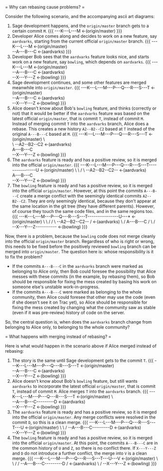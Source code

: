 = Why can rebasing cause problems? =

Consider the following scenario, and the accompanying ascii art diagrams:

 1. Sage development happens, and the `origin/master` branch gets to a certain commit `M`.
{{{
---K---L---M  <-(origin/master)
}}}
 1. Developer Alice comes along and decides to work on a new feature, say `aardvarks`, starting from the current official `origin/master` branch.
{{{
---K---L---M  <-(origin/master)
            \
             --A---B---C  <-(aardvarks)
}}}
 1. Developer Bob sees that the `aardvarks` feature looks nice, and starts work on a new feature, say `bowling`, which depends on `aardvarks`.
{{{
---K---L---M  <-(origin/master)
            \
             --A---B---C  <-(aardvarks)
                        \
                         --X---Y---Z  <-(bowling)
}}}
 1. Sage development continues, and some other features are merged meanwhile into `origin/master`.
{{{
---K---L---M---P---Q---R---S---T  <-(origin/master)
            \
             --A---B---C  <-(aardvarks)
                        \
                         --X---Y---Z  <-(bowling)
}}}
 1. Alice doesn't know about Bob's `bowling` feature, and thinks (correctly or not) that it would be better if the `aardvarks` feature was based on the latest official `origin/master`, that is commit `T`, instead of commit `M`. Instead of merging commit `T` into the `aardvarks` branch, Alice does a rebase. This creates a new history `A2--B2--C2` based at `T` instead of the original `A---B---C` based at `M`.
{{{
---K---L---M---P---Q---R---S---T  <-(origin/master)
            \                   \
             \                   --A2--B2--C2  <-(aardvarks)
              \
               A---B---C
                        \
                         --X---Y---Z  <-(bowling)
}}}
 1. The `aardvarks` feature is ready and has a positive review, so it is merged into the official `origin/master`.
{{{
---K---L---M---P---Q---R---S---T----------------U  <-(origin/master)
            \                   \              /
             \                   --A2--B2--C2--  <-(aardvarks)
              \
               A---B---C
                        \
                         --X---Y---Z  <-(bowling)
}}}
 1. The `bowling` feature is ready and has a positive review, so it is merged into the official `origin/master`. However, at this point the commits `A---B---C` create a merge conflict with the seemingly identical commits `A2--B2--C2`. They are only seemingly identical, because they don't appear at the same location in the git tree (they have different parents). However, of course they touch the same code files, and in the same regions too.
{{{
---K---L---M---P---Q---R---S---T----------------U---*  <-(origin/master)
            \                   \              /   /
             \                   --A2--B2--C2--   /    <-(aardvarks)
              \                                  /
               A---B---C                        /
                        \                      /
                         --X---Y---Z-----------  <-(bowling)
}}}

Now, there is a problem, because the `bowling` code does not merge cleanly into the official `origin/master` branch. Regardless of who is right or wrong, this needs to be fixed before the positively reviewed `bowling` branch can be merged into `origin/master`. The question here is: whose responsibility is it to fix the problem?

 * If the commits `A---B---C` in the `aardvarks` branch were marked as belonging to Alice only, then Bob could foresee the possibility that Alice messes with these commits (in the example, by rebasing them), so Bob should be responsible for fixing the mess created by basing his work on someone else's unstable work-in-progress.
 * If the commits `A---B---C` were marked as belonging to the whole community, then Alice could foresee that other may use the code (even if she doesn't see it on Trac yet), so Alice should be responsible for fixing the mess created by changing what the community saw as stable (even if it was pre-review) history of code on the server.

So, the central question is, when does the `aardvarks` branch change from belonging to Alice only, to belonging to the whole community?

= What happens with merging instead of rebasing? =

Here is what would happen in the scenario above if Alice merged instead of rebasing:

 1. The story is the same until Sage development gets to the commit `T`.
{{{
---K---L---M---P---Q---R---S---T  <-(origin/master)
            \
             --A---B---C  <-(aardvarks)
                        \
                         --X---Y---Z  <-(bowling)
}}}
 1. Alice doesn't know about Bob's `bowling` feature, but still wants `aardvarks` to incorporate the latest official `origin/master`, that is commit `T`, instead of commit `M`. Alice merges `T` into the `aardvarks` branch.
{{{
---K---L---M---P---Q---R---S---T  <-(origin/master)
            \                   \
             --A---B---C---------D  <-(aardvarks)
                        \
                         --X---Y---Z  <-(bowling)
}}}
 1. The `aardvarks` feature is ready and has a positive review, so it is merged into the official `origin/master`. Any merge conflicts were resolved in the commit `D`, so this is a clean merge.
{{{
---K---L---M---P---Q---R---S---T---U  <-(origin/master)
            \                   \ /
             --A---B---C---------D  <-(aardvarks)
                        \
                         --X---Y---Z  <-(bowling)
}}}
 1. The `bowling` feature is ready and has a positive review, so it is merged into the official `origin/master`. At this point, the commits `A---B---C` are in the common history of `U` and `Z`, so there is no conflict there. If `X---Y---Z` and `D` do not introduce a further conflict, the merge into `V` is a clean merge.
{{{
---K---L---M---P---Q---R---S---T---U---V  <-(origin/master)
            \                   \ /   /
             --A---B---C---------D   /    <-(aardvarks)
                        \           /
                         --X---Y---Z  <-(bowling)
}}}
